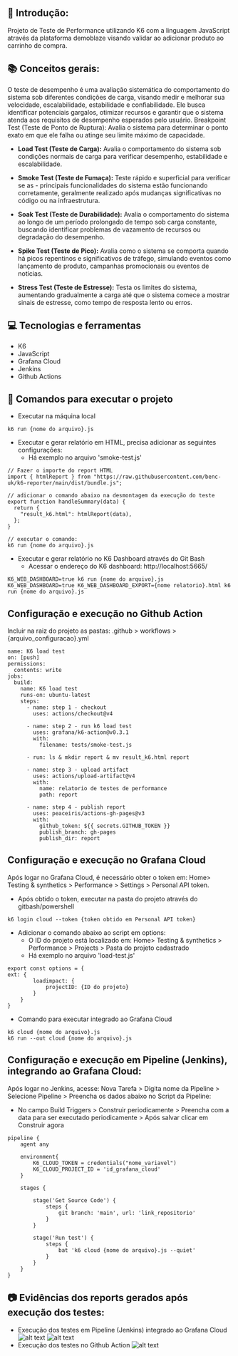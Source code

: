 ## 🚀 Introdução:
Projeto de Teste de Performance utilizando K6 com a linguagem JavaScript através da plataforma demoblaze visando validar ao adicionar produto ao carrinho de compra.

## 📚 Conceitos gerais:
O teste de desempenho é uma avaliação sistemática do comportamento do sistema sob diferentes condições de carga, visando medir e melhorar sua velocidade, escalabilidade, estabilidade e confiabilidade. Ele busca identificar potenciais gargalos, otimizar recursos e garantir que o sistema atenda aos requisitos de desempenho esperados pelo usuário.
Breakpoint Test (Teste de Ponto de Ruptura): Avalia o sistema para determinar o ponto exato em que ele falha ou atinge seu limite máximo de capacidade.

- **Load Test (Teste de Carga):** Avalia o comportamento do sistema sob condições normais de carga para verificar desempenho, estabilidade e escalabilidade.

- **Smoke Test (Teste de Fumaça):** Teste rápido e superficial para verificar se as - principais funcionalidades do sistema estão funcionando corretamente, geralmente realizado após mudanças significativas no código ou na infraestrutura.

- **Soak Test (Teste de Durabilidade):** Avalia o comportamento do sistema ao longo de um período prolongado de tempo sob carga constante, buscando identificar problemas de vazamento de recursos ou degradação do desempenho.

- **Spike Test (Teste de Pico):** Avalia como o sistema se comporta quando há picos repentinos e significativos de tráfego, simulando eventos como lançamento de produto, campanhas promocionais ou eventos de notícias.

- **Stress Test (Teste de Estresse):** Testa os limites do sistema, aumentando gradualmente a carga até que o sistema comece a mostrar sinais de estresse, como tempo de resposta lento ou erros.

## 💻 Tecnologias e ferramentas
- K6
- JavaScript
- Grafana Cloud
- Jenkins
- Github Actions

## 🤖 Comandos para executar o projeto
- Executar na máquina local

```
k6 run {nome do arquivo}.js
```

- Executar e gerar relatório em HTML, precisa adicionar as seguintes configurações:
    - Há exemplo no arquivo 'smoke-test.js'

```
// Fazer o importe do report HTML
import { htmlReport } from "https://raw.githubusercontent.com/benc-uk/k6-reporter/main/dist/bundle.js";

// adicionar o comando abaixo na desmontagem da execução do teste
export function handleSummary(data) {
  return {
    "result_k6.html": htmlReport(data),
  };
}

// executar o comando:
k6 run {nome do arquivo}.js
```

- Executar e gerar relatório no K6 Dashboard através do Git Bash
    - Acessar o endereço do K6 dashboard: http://localhost:5665/ 

```
K6_WEB_DASHBOARD=true k6 run {nome do arquivo}.js
K6_WEB_DASHBOARD=true K6_WEB_DASHBOARD_EXPORT={nome relatorio}.html k6 run {nome do arquivo}.js
```

## Configuração e execução no Github Action
Incluir na raiz do projeto as pastas: .github > workflows > {arquivo_configuracao}.yml
```
name: K6 load test
on: [push]
permissions:
  contents: write
jobs:
  build: 
    name: K6 load test
    runs-on: ubuntu-latest
    steps:
      - name: step 1 - checkout
        uses: actions/checkout@v4

      - name: step 2 - run k6 load test
        uses: grafana/k6-action@v0.3.1
        with: 
          filename: tests/smoke-test.js

      - run: ls & mkdir report & mv result_k6.html report
      
      - name: step 3 - upload artifact
        uses: actions/upload-artifact@v4
        with: 
          name: relatorio de testes de performance
          path: report
          
      - name: step 4 - publish report
        uses: peaceiris/actions-gh-pages@v3
        with:
          github_token: ${{ secrets.GITHUB_TOKEN }}
          publish_branch: gh-pages
          publish_dir: report
```

## Configuração e execução no Grafana Cloud
Após logar no Grafana Cloud, é necessário obter o token em: Home> Testing & synthetics > Performance > Settings > Personal API token.
- Após obtido o token, executar na pasta do projeto através do gitbash/powershell
```
k6 login cloud --token {token obtido em Personal API token}
```
- Adicionar o comando abaixo ao script em options:
  - O ID do projeto está localizado em: Home> Testing & synthetics > Performance > Projects > Pasta do projeto cadastrado
  - Há exemplo no arquivo 'load-test.js'
```
export const options = {
ext: {
        loadimpact: {
            projectID: {ID do projeto}
        }
    }
}    
```    

- Comando para executar integrado ao Grafana Cloud

```
k6 cloud {nome do arquivo}.js
k6 run --out cloud {nome do arquivo}.js
```

## Configuração e execução em Pipeline (Jenkins), integrando ao Grafana Cloud:
Após logar no Jenkins, acesse: Nova Tarefa > Digita nome da Pipeline > Selecione Pipeline > Preencha os dados abaixo no Script da Pipeline:
  - No campo Build Triggers > Construir periodicamente > Preencha com a data para ser executado periodicamente > Após salvar clicar em Construir agora

```
pipeline {
    agent any

    environment{
        K6_CLOUD_TOKEN = credentials("nome_variavel")
        K6_CLOUD_PROJECT_ID = 'id_grafana_cloud'
    }

    stages {
        
        stage('Get Source Code') {
            steps {
                git branch: 'main', url: 'link_repositorio'
            }
        }
        
        stage('Run test') {
            steps {
                bat 'k6 cloud {nome do arquivo}.js --quiet'
            }
        }
    }
}
```

## 📷 Evidências dos reports gerados após execução dos testes:
- Execução dos testes em Pipeline (Jenkins) integrado ao Grafana Cloud
![alt text](image-1.png)
![alt text](image.png)
- Execução dos testes no Github Action
![alt text](image-2.png)